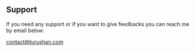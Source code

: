 <h2>Support</h2>
If you need any support or if you want to give feedbacks you can reach me by email below:

contact@turushan.com
